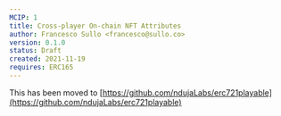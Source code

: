 ```yaml
---
MCIP: 1
title: Cross-player On-chain NFT Attributes
author: Francesco Sullo <francesco@sullo.co>
version: 0.1.0
status: Draft
created: 2021-11-19
requires: ERC165
---
```


This has been moved to [https://github.com/ndujaLabs/erc721playable](https://github.com/ndujaLabs/erc721playable)

